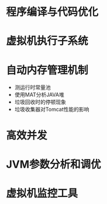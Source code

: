 

# 程序编译与代码优化
# 虚拟机执行子系统
# 自动内存管理机制
  * 测运行时常量池
  * 使用MAT分析JAVA堆
  * 垃圾回收时的停顿现象
  * 垃圾收集器对Tomcat性能的影响
# 高效并发
# JVM参数分析和调优
# 虚拟机监控工具








